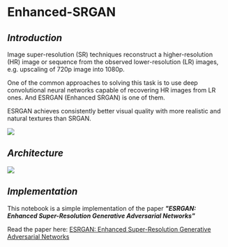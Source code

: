 # Enhanced-SRGAN

## ***Introduction***

Image super-resolution (SR) techniques reconstruct a higher-resolution (HR) image or sequence from the observed lower-resolution (LR) images, e.g. upscaling of 720p image into 1080p.

One of the common approaches to solving this task is to use deep convolutional neural networks capable of recovering HR images from LR ones. And ESRGAN (Enhanced SRGAN) is one of them.

 ESRGAN achieves consistently better visual quality with more realistic and natural textures than SRGAN.
 
 ![](https://miro.medium.com/max/767/1*IS1rXV5jWxKPfeCkILvoZw.png)
 
 ## ***Architecture***
 
 ![](https://images.deepai.org/converted-papers/2112.10046/images/TotalArch.png)
 
 ## ***Implementation***
 
 This notebook is a simple implementation of the paper ***"ESRGAN: Enhanced Super-Resolution Generative Adversarial Networks"***
 
 Read the paper here: [ESRGAN: Enhanced Super-Resolution Generative Adversarial Networks](https://arxiv.org/abs/1809.00219)
